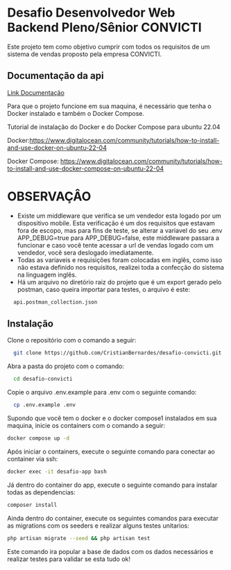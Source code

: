 # Desafio Desenvolvedor Web Backend Pleno/Sênior CONVICTI

Este projeto tem como objetivo cumprir
com todos os requisitos de um sistema de vendas proposto pela empresa
CONVICTI.

## Documentação da api

[Link Documentação](https://documenter.getpostman.com/view/2153586/2s8ZDX4NXX)

Para que o projeto funcione em sua maquina, é necessário que tenha o Docker instalado
e também o Docker Compose.

Tutorial de instalação do Docker e do Docker Compose para ubuntu 22.04

Docker:https://www.digitalocean.com/community/tutorials/how-to-install-and-use-docker-on-ubuntu-22-04

Docker Compose: https://www.digitalocean.com/community/tutorials/how-to-install-and-use-docker-compose-on-ubuntu-22-04

# OBSERVAÇÂO

-   Existe um middleware que verifica se um vendedor esta logado por um dispositivo mobile. Esta verificação é um dos requisitos que estavam fora de escopo, mas para fins de teste, se alterar a variavel do seu .env APP_DEBUG=true para APP_DEBUG=false, este middleware passara a funcionar e caso você tente acessar a url de vendas logado com um vendedor, você sera deslogado imediatamente.
-   Todas as variaveis e requisições foram colocadas em inglês, como isso não estava definido nos requisitos, realizei toda a confecção do sistema na linguagem inglês.
-   Há um arquivo no diretório raiz do projeto que é um export gerado pelo postman, caso queira importar para testes, o arquivo é este:

```bash
  api.postman_collection.json
```

## Instalação

Clone o repositório com o comando a seguir:

```bash
  git clone https://github.com/CristianBernardes/desafio-convicti.git
```

Abra a pasta do projeto com o comando:

```bash
  cd desafio-convicti
```

Copie o arquivo .env.example para .env com o seguinte comando:

```bash
  cp .env.example .env
```

Supondo que você tem o docker e o docker compose1 instalados em sua maquina, inicie os containers com o comando a seguir:

```bash
docker compose up -d
```

Após iniciar o containers, execute o seguinte comando para conectar ao container via ssh:

```bash
docker exec -it desafio-app bash
```

Já dentro do container do app, execute o seguinte comando para instalar todas as dependencias:

```bash
composer install
```

Ainda dentro do container, execute os seguintes comandos para executar as migrations com os seeders e realizar alguns testes unitarios:

```bash
php artisan migrate --seed && php artisan test
```

Este comando ira popular a base de dados com os dados necessários e realizar testes para validar se esta tudo ok!
